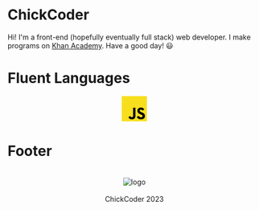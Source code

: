 # **ChickCoder**
Hi! I'm a front-end (hopefully eventually full stack) web developer. I make programs on [Khan Academy](khanacademy.org/profile/websitedeveloper). Have a good day! 😃


# Fluent Languages
<p align = 'center'> 
  <img width = '50px' alt = 'javascript' src = 'javascript.png'>
</p>

# Footer
<p align = 'center'>
  <br>
  <img alt = 'logo' width = '200px' src = 'https://avatars.githubusercontent.com/u/129548862?v=4)https://avatars.githubusercontent.com/u/129548862?v=4'/> <br> <br>
  ChickCoder 2023
</p>
